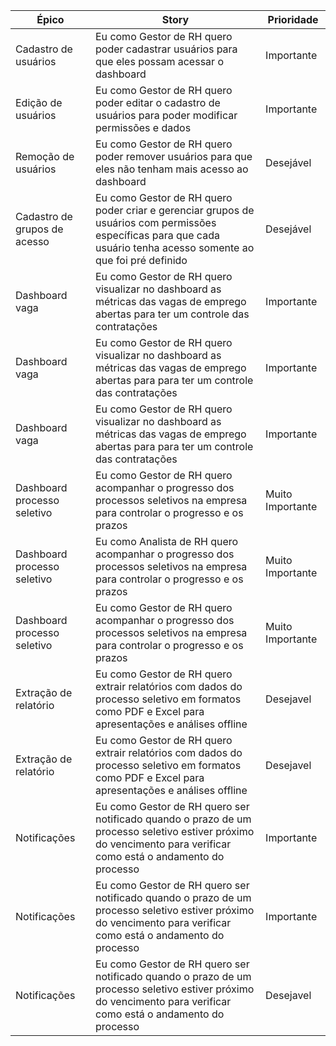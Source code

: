 | Épico                        | Story                                                                                                                                                               | Prioridade |
| ---------------------------- | ------------------------------------------------------------------------------------------------------------------------------------------------------------------- | ---------- |
| Cadastro de usuários         | Eu como Gestor de RH quero poder cadastrar usuários para que eles possam acessar o dashboard                                                                        | Importante          |
| Edição de usuários           | Eu como Gestor de RH quero poder editar o cadastro de usuários para poder modificar permissões e dados                                                              | Importante           |
| Remoção de usuários          | Eu como Gestor de RH quero poder remover usuários para que eles não tenham mais acesso ao dashboard                                                                 | Desejável           |
| Cadastro de grupos de acesso | Eu como Gestor de RH quero poder criar e gerenciar grupos de usuários com permissões específicas para que cada usuário tenha acesso somente ao que foi pré definido | Desejável           |
| Dashboard vaga               | Eu como Gestor de RH quero visualizar no dashboard as métricas das vagas de emprego abertas para ter um controle das contratações                                   | Importante           |
| Dashboard vaga               | Eu como Gestor de RH quero visualizar no dashboard as métricas das vagas de emprego abertas para para ter um controle das contratações                              | Importante           |
| Dashboard vaga               | Eu como Gestor de RH quero visualizar no dashboard as métricas das vagas de emprego abertas para para ter um controle das contratações                              | Importante           |
| Dashboard processo seletivo  | Eu como Gestor de RH quero acompanhar o progresso dos processos seletivos na empresa para controlar o progresso e os prazos                                         | Muito Importante           |
| Dashboard processo seletivo  | Eu como Analista de RH quero acompanhar o progresso dos processos seletivos na empresa para controlar o progresso e os prazos                                       | Muito Importante           |
| Dashboard processo seletivo  | Eu como Gestor de RH quero acompanhar o progresso dos processos seletivos na empresa para controlar o progresso e os prazos                                         | Muito Importante           |
| Extração de relatório        | Eu como Gestor de RH quero extrair relatórios com dados do processo seletivo em formatos como PDF e Excel para apresentações e análises offline                     | Desejavel           |
| Extração de relatório        | Eu como Gestor de RH quero extrair relatórios com dados do processo seletivo em formatos como PDF e Excel para apresentações e análises offline                     | Desejavel           |
| Notificações                 | Eu como Gestor de RH quero ser notificado  quando o prazo de um processo seletivo estiver próximo do vencimento para verificar como está o andamento do processo    | Importante           |
| Notificações                 | Eu como Gestor de RH quero ser notificado  quando o prazo de um processo seletivo estiver próximo do vencimento para verificar como está o andamento do processo    | Importante          |
| Notificações  | Eu como Gestor de RH quero ser notificado  quando o prazo de um processo seletivo estiver próximo do vencimento para verificar como está o andamento do processo                   | Desejavel           |
